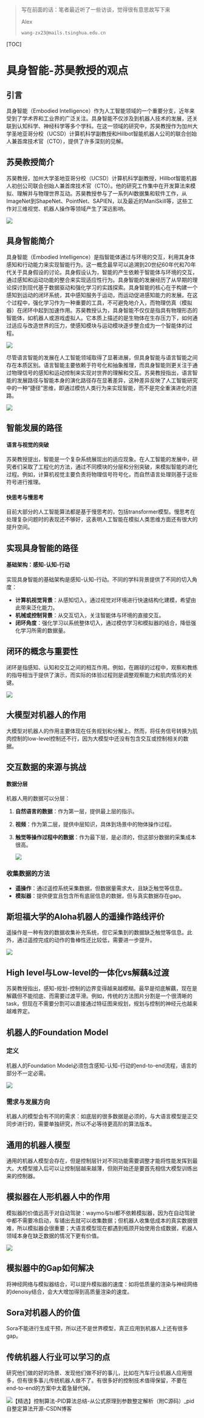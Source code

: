 > 写在前面的话：笔者最近听了一些访谈，觉得很有意思故写下来
>
> Alex
>
> `wang-zx23@mails.tsinghua.edu.cn`

[TOC]

# 具身智能-苏昊教授的观点

## 引言

具身智能（Embodied Intelligence）作为人工智能领域的一个重要分支，近年来受到了学术界和工业界的广泛关注。具身智能不仅涉及到机器人技术的发展，还关联到认知科学、神经科学等多个学科。在这一领域的研究中，苏昊教授作为加州大学圣地亚哥分校（UCSD）计算机科学副教授和Hillbot智能机器人公司的联合创始人兼首席技术官（CTO），提供了许多深刻的见解。

## 苏昊教授简介

苏昊教授，加州大学圣地亚哥分校（UCSD）计算机科学副教授，Hillbot智能机器人初创公司联合创始人兼首席技术官（CTO）。他的研究工作集中在开发算法来模拟、理解并与物理世界互动。苏昊教授参与了一系列AI数据集和软件工作，从ImageNet到ShapeNet、PointNet、SAPIEN，以及最近的ManiSkill等，这些工作对三维视觉、机器人操作等领域产生了深远影响。

![](https://cseweb.ucsd.edu/~haosu/asset/images/head_new.jpg)



## 具身智能简介

具身智能（Embodied Intelligence）是指智能体通过与环境的交互，利用其身体感知和行动能力来实现智能行为。这一概念最早可以追溯到20世纪60年代和70年代关于具身假设的讨论。具身假设认为，智能的产生依赖于智能体与环境的交互，通过感知和运动功能的整合来实现适应性行为。具身智能的发展经历了从早期的理论探讨到现代基于数据驱动和强化学习的实践探索。具身智能的核心在于构建一个感知到运动的闭环系统，其中感知服务于运动，而运动促进感知能力的发展。在这个过程中，强化学习作为一种重要的工具，不可避免地介入，而物理仿真（模拟器）在闭环中起到加速作用。苏昊教授认为，具身智能不仅仅是指具有物理形态的智能体，如机器人或游戏虚拟人。它本质上描述的是生物体在生存压力下，如何通过适应与改造世界的压力，使感知模块与运动模块逐步整合成为一个智能体的过程。

![](https://pro8d9e8f38-pic4.ysjianzhan.cn/upload/ya8AaZLs.jpg)

尽管语言智能的发展在人工智能领域取得了显著进展，但具身智能与语言智能之间存在本质区别。语言智能主要依赖于符号化和抽象推理，而具身智能则更关注于通过物理信号的感知和运动控制来实现对世界的理解和交互。苏昊教授指出，语言智能的发展路径与智能本身的演化路径存在显著差异，这种差异反映了人工智能研究中的一种“捷径”思维，即通过模仿人类行为来实现智能，而不是完全重演进化的道路。

![](https://pic4.zhimg.com/v2-6a33e1591fb41add0f3d30a19f42a47f_r.jpg)

## 智能发展的路径

#### 语言与视觉的突破

苏昊教授提出，智能是一个复杂系统展现出的适应现象。在人工智能的发展中，研究者们采取了工程化的方法，通过不同模块的分层和分别突破，来模拟智能的进化过程。例如，计算机视觉主要负责将物理信号符号化，而自然语言处理则基于这些符号进行推理。

#### 快思考与慢思考

目前大部分的人工智能算法都是基于慢思考的，包括transformer模型。慢思考在处理复杂问题时的表现还不够好，这表明人工智能在模拟人类思维方面还有很大的提升空间。

## 实现具身智能的路径

#### 基础架构：感知-认知-行动

实现具身智能的基础架构是感知-认知-行动。不同的学科背景提供了不同的切入角度：

- **计算机视觉背景**：从感知切入，通过视觉对环境进行快速结构化建模，希望由此带来泛化能力。
- **机械或控制背景**：从交互切入，关注智能体与环境的直接交互。
- **闭环角度**：强化学习以系统整体切入，通过模仿学习和模拟器的结合，降低强化学习所需的数据量。

## 闭环的概念与重要性

闭环是指感知、认知和交互之间的相互作用。例如，在踢球的过程中，观察和教练的指导相当于提供了演示，而实际的体验过程则是调整观察能力和肌肉情况的关键。

![](https://th.bing.com/th/id/OIP._nluVKJtO0Ih5zZSadBB-gHaEE?w=291&h=180&c=7&r=0&o=5&dpr=1.1&pid=1.70)

## 大模型对机器人的作用

大模型对机器人的作用主要体现在任务规划和分解上。然而，将任务信号转换为肌肉控制的low-level控制还不行，因为大模型中还没有包含交互或控制相关的数据。

## 交互数据的来源与挑战

#### 数据分层

机器人用的数据可以分层：

1. **自然语言的数据**：作为第一层，提供最上层的指示。

2. **视频**：作为第二层，提供中层知识，具体到场景中的物体操作过程。

3. **触觉等操作过程中的数据**：作为最下层，是必须的，但这部分数据的采集成本很高。

   ![](https://picx.zhimg.com/v2-ec1baa24683e99b909d8b34b21e299f8_720w.jpg?source=172ae18b)

### 收集数据的方法

- **遥操作**：通过遥控系统采集数据，但数据量需求大，且缺乏触觉等信息。
- **模拟器**：提供便宜且包含所有底层信息的数据，但与真实数据存在gap。

## 斯坦福大学的Aloha机器人的遥操作路线评价

遥操作是一种有效的数据收集补充系统，但它采集到的数据缺乏触觉等信息。此外，通过遥控完成的动作的鲁棒性还比较低，需要进一步提升。

![](https://th.bing.com/th/id/R.987e4e1902b53be8cc5dd98090496cf3?rik=R1ViSs2Svhu%2foA&riu=http%3a%2f%2fobjectmc2.oss-cn-shenzhen.aliyuncs.com%2fyhdoc%2f202401%2f05%2f20240105163712161179857.png&ehk=gTjZ2wAeiGgCQ3D4%2bpSQ%2b60bY2XB3uXO%2bXRDKb8Xjfg%3d&risl=&pid=ImgRaw&r=0)

## High level与Low-level的一体化vs解藕&过渡

苏昊教授指出，感知-规划-控制的边界变得越来越模糊。最早是彻底解藕，现在是解藕但不能彻底、而需要过渡平滑。例如，传统的方法图片分割是一个很清晰的task，但现在不需要分割可以直接通过特征图来规划，规划与控制的神经元也越来越难界定。

## 机器人的Foundation Model

### 定义

机器人的Foundation Model必须包含感知-认知-行动的end-to-end流程，语言的部分不一定必需。

![](https://pic2.zhimg.com/v2-9643c3f2766bc443b81db63c5e7b64eb_1440w.jpg)

### 需求与发展方向

机器人的模型会有不同的需求：如底层的很多数据是必须的，与大语言模型是正交同步进行的，需要单独研究，所以不必等待更高阶的算法版本。

## 通用的机器人模型

通用的机器人模型会存在，但是控制层针对不同功能需要调整才能将性能发挥到最大。大模型接入后可以让控制层越来越薄，但刚开始还是要首先相信大模型训练出来的控制器。

## 模拟器在人形机器人中的作用

模拟器的价值远高于对自动驾驶：waymo与tsl都不依赖模拟器，因为在自动驾驶中都不需要冷启动，车铺出去就可以收集数据；但机器人收集低成本的真实数据很难，所以模拟器会很重要；大语言模型现在都遇到瓶颈开始使用合成数据，机器人领域本身在缺乏数据的情况下更有价值。

![](https://genesis-world.readthedocs.io/en/latest/_images/hello_genesis.png)

## 模拟器中的Gap如何解决

将神经网络与模拟器结合，可以提升模拟器的速度：如将低质量的渲染与神经网络的denoisy结合，会大大增加得到高质量渲染的速度。

## Sora对机器人的价值

Sora不能进行生成干预，所以还不是世界模型，真正应用到机器人上还有很多gap。

## 传统机器人行业可以学习的点

研究他们做的好的场景、发现他们做不好的事儿，比如在汽车行业机器人应用很多，但有很多事儿传统机器人做不了。有很多好的控制技术值得保留，不要在end-to-end的方案中太着急替代掉。

![【精选】控制算法-PID算法总结-从公式原理到参数整定解析（附C源码）_pid自整定算法开源-CSDN博客](https://img-blog.csdnimg.cn/9847d922c94e4f79a33f8f483e98897d.png)
